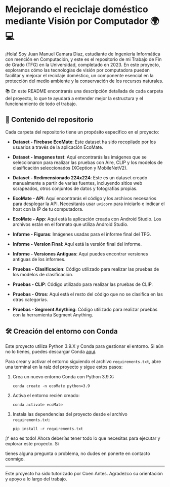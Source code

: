 # Mejorando el reciclaje doméstico mediante Visión por Computador 🌍💻

¡Hola! Soy Juan Manuel Camara Diaz, estudiante de Ingeniería Informática con mención en Computación, y este es el repositorio de mi Trabajo de Fin de Grado (TFG) en la Universidad, completado en 2023. En este proyecto, exploramos cómo las tecnologías de visión por computadora pueden facilitar y mejorar el reciclaje doméstico, un componente esencial en la protección del medio ambiente y la conservación de los recursos naturales.

📚 En este README encontrarás una descripción detallada de cada carpeta del proyecto, lo que te ayudará a entender mejor la estructura y el funcionamiento de todo el trabajo. 

## 📂 Contenido del repositorio 

Cada carpeta del repositorio tiene un propósito específico en el proyecto:

- **Dataset - Firebase EcoMate**: Este dataset ha sido recopilado por los usuarios a través de la aplicación EcoMate. 

- **Dataset - Imagenes test**: Aquí encontrarás las imágenes que se seleccionaron para realizar las pruebas con Aire, CLIP y los modelos de clasificación seleccionados (XCeption y MobileNetV2).

- **Dataset - Redimensionado 224x224**: Este es un dataset creado manualmente a partir de varias fuentes, incluyendo sitios web scrapeados, otros conjuntos de datos y fotografías propias.

- **EcoMate - API**: Aquí encontrarás el código y los archivos necesarios para desplegar la API. Necesitarás usar `uvicorn` para iniciarlo e indicar el host con la IP de tu computadora.

- **EcoMate - App**: Aquí está la aplicación creada con Android Studio. Los archivos están en el formato que utiliza Android Studio.

- **Informe - Figuras**: Imágenes usadas para el informe final del TFG.

- **Informe - Version Final**: Aquí está la versión final del informe.

- **Informe - Versiones Antiguas**: Aquí puedes encontrar versiones antiguas de los informes.

- **Pruebas - Clasificacion**: Código utilizado para realizar las pruebas de los modelos de clasificación.

- **Pruebas - CLIP**: Código utilizado para realizar las pruebas de CLIP.

- **Pruebas - Otros**: Aquí está el resto del código que no se clasifica en las otras categorías.

- **Pruebas - Segment Anything**: Código utilizado para realizar pruebas con la herramienta Segment Anything.

## 🛠️ Creación del entorno con Conda

Este proyecto utiliza Python 3.9.X y Conda para gestionar el entorno. Si aún no lo tienes, puedes descargar Conda [aquí](https://docs.conda.io/projects/conda/en/latest/user-guide/install/index.html). 

Para crear y activar el entorno siguiendo el archivo `requirements.txt`, abre una terminal en la raíz del proyecto y sigue estos pasos:

1. Crea un nuevo entorno Conda con Python 3.9.X:
    ```
    conda create -n ecoMate python=3.9
    ```

2. Activa el entorno recién creado:
    ```
    conda activate ecoMate
    ```

3. Instala las dependencias del proyecto desde el archivo `requirements.txt`:
    ```
    pip install -r requirements.txt
    ```

¡Y eso es todo! Ahora deberías tener todo lo que necesitas para ejecutar y explorar este proyecto. Si

 tienes alguna pregunta o problema, no dudes en ponerte en contacto conmigo.

---

Este proyecto ha sido tutorizado por Coen Antes. Agradezco su orientación y apoyo a lo largo del trabajo.
